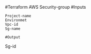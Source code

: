 #Terraform AWS Security-group
#Inputs
```````
Project-name
Environmet 
Vpc-id
Sg-name

#Output
```````
Sg-id
